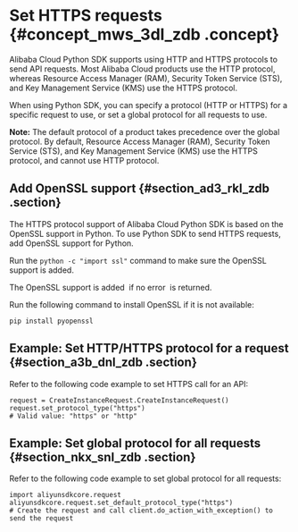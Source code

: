 # Set HTTPS requests {#concept_mws_3dl_zdb .concept}

Alibaba Cloud Python SDK supports using HTTP and HTTPS protocols to send API requests. Most Alibaba Cloud products use the HTTP protocol, whereas Resource Access Manager \(RAM\), Security Token Service \(STS\), and Key Management Service \(KMS\) use the HTTPS protocol.

When using Python SDK, you can specify a protocol \(HTTP or HTTPS\) for a specific request to use, or set a global protocol for all requests to use.

**Note:** The default protocol of a product takes precedence over the global protocol. By default, Resource Access Manager \(RAM\), Security Token Service \(STS\), and Key Management Service \(KMS\) use the HTTPS protocol, and cannot use HTTP protocol.

## Add OpenSSL support {#section_ad3_rkl_zdb .section}

The HTTPS protocol support of Alibaba Cloud Python SDK is based on the OpenSSL support in Python. To use Python SDK to send HTTPS requests, add OpenSSL support for Python.

Run the `python -c "import ssl"` command to make sure the OpenSSL support is added.

The OpenSSL support is added  if no error  is returned.

Run the following command to install OpenSSL if it is not available:

```
pip install pyopenssl
```

## Example: Set HTTP/HTTPS protocol for a request {#section_a3b_dnl_zdb .section}

Refer to the following code example to set HTTPS call for an API:

```
request = CreateInstanceRequest.CreateInstanceRequest()
request.set_protocol_type("https")
# Valid value: "https" or "http"
```

## Example: Set global protocol for all requests {#section_nkx_snl_zdb .section}

Refer to the following code example to set global protocol for all requests:

```
import aliyunsdkcore.request
aliyunsdkcore.request.set_default_protocol_type("https")
# Create the request and call client.do_action_with_exception() to send the request
```

